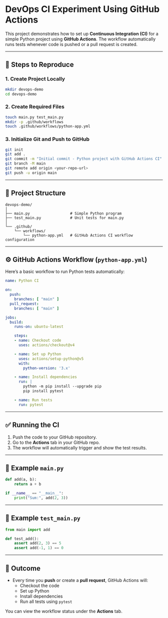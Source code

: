 # DevOps CI Experiment Using GitHub Actions

This project demonstrates how to set up **Continuous Integration (CI)** for a simple Python project using **GitHub Actions**. The workflow automatically runs tests whenever code is pushed or a pull request is created.

---

## 📌 Steps to Reproduce

### 1. Create Project Locally
```bash
mkdir devops-demo
cd devops-demo
```

### 2. Create Required Files
```bash
touch main.py test_main.py
mkdir -p .github/workflows
touch .github/workflows/python-app.yml
```

### 3. Initialize Git and Push to GitHub
```bash
git init
git add .
git commit -m "Initial commit - Python project with GitHub Actions CI"
git branch -M main
git remote add origin <your-repo-url>
git push -u origin main
```

---

## 📝 Project Structure
```
devops-demo/
│
├── main.py                  # Simple Python program
├── test_main.py             # Unit tests for main.py
│
└── .github/
    └── workflows/
        └── python-app.yml   # GitHub Actions CI workflow configuration
```

---

## ⚙️ GitHub Actions Workflow (`python-app.yml`)

Here’s a basic workflow to run Python tests automatically:

```yaml
name: Python CI

on:
  push:
    branches: [ "main" ]
  pull_request:
    branches: [ "main" ]

jobs:
  build:
    runs-on: ubuntu-latest

    steps:
    - name: Checkout code
      uses: actions/checkout@v4

    - name: Set up Python
      uses: actions/setup-python@v5
      with:
        python-version: '3.x'

    - name: Install dependencies
      run: |
        python -m pip install --upgrade pip
        pip install pytest

    - name: Run tests
      run: pytest
```

---

## ✅ Running the CI

1. Push the code to your GitHub repository.
2. Go to the **Actions** tab in your GitHub repo.
3. The workflow will automatically trigger and show the test results.

---

## 📂 Example `main.py`

```python
def add(a, b):
    return a + b

if __name__ == "__main__":
    print("Sum:", add(2, 3))
```

---

## 🧪 Example `test_main.py`

```python
from main import add

def test_add():
    assert add(2, 3) == 5
    assert add(-1, 1) == 0
```

---

## 🚀 Outcome

- Every time you **push** or create a **pull request**, GitHub Actions will:
  - Checkout the code
  - Set up Python
  - Install dependencies
  - Run all tests using `pytest`

You can view the workflow status under the **Actions** tab.
